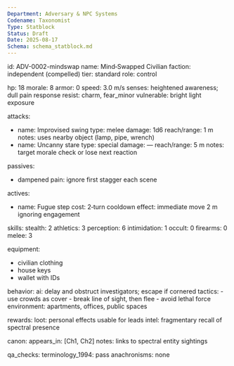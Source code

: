 ```yaml
---
Department: Adversary & NPC Systems
Codename: Taxonomist
Type: Statblock
Status: Draft
Date: 2025-08-17
Schema: schema_statblock.md
---
```


id: ADV-0002-mindswap
name: Mind‑Swapped Civilian
faction: independent (compelled)
tier: standard
role: control

hp: 18
morale: 8
armor: 0
speed: 3.0 m/s
senses: heightened awareness; dull pain response
resist: charm, fear_minor
vulnerable: bright light exposure

attacks:
  - name: Improvised swing
    type: melee
    damage: 1d6
    reach/range: 1 m
    notes: uses nearby object (lamp, pipe, wrench)
  - name: Uncanny stare
    type: special
    damage: —
    reach/range: 5 m
    notes: target morale check or lose next reaction

passives:
  - dampened pain: ignore first stagger each scene

actives:
  - name: Fugue step
    cost: 2‑turn cooldown
    effect: immediate move 2 m ignoring engagement

skills:
  stealth: 2
  athletics: 3
  perception: 6
  intimidation: 1
  occult: 0
  firearms: 0
  melee: 3

equipment:
  - civilian clothing
  - house keys
  - wallet with IDs

behavior:
  ai: delay and obstruct investigators; escape if cornered
  tactics:
    - use crowds as cover
    - break line of sight, then flee
    - avoid lethal force
  environment: apartments, offices, public spaces

rewards:
  loot: personal effects usable for leads
  intel: fragmentary recall of spectral presence

canon:
  appears_in: [Ch1, Ch2]
  notes: links to spectral entity sightings

qa_checks:
  terminology_1994: pass
  anachronisms: none
